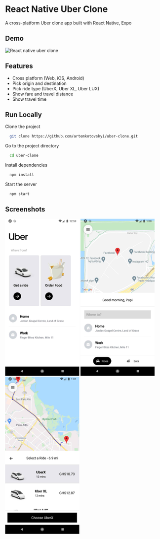 # React Native Uber Clone

A cross-platform Uber clone app built with React Native, Expo

## Demo

<img src="https://raw.githubusercontent.com/artemkotovskyi/uber-clone/main/assets/screenshots/ezgif-7-2d01dc3b82b1.gif" alt="React native uber clone" width="320px"/>

## Features

- Cross platform (Web, iOS, Android)
- Pick origin and destination
- Pick ride type (UberX, Uber XL, Uber LUX)
- Show fare and travel distance
- Show travel time

## Run Locally

Clone the project

```bash
  git clone https://github.com/artemkotovskyi/uber-clone.git
```

Go to the project directory

```bash
  cd uber-clone
```

Install dependencies

```bash
  npm install
```

Start the server

```bash
  npm start
```

## Screenshots

<img src="https://raw.githubusercontent.com/artemkotovskyi/uber-clone/main/assets/screenshots/Screenshot_1634302767.jpg" alt="Screen to pick an origin" width="240px"/> <img src="https://raw.githubusercontent.com/artemkotovskyi/uber-clone/main/assets/screenshots/Screenshot_1634302842.jpg" alt="Screen to pick a destination" width="240px"/> <img src="https://raw.githubusercontent.com/artemkotovskyi/uber-clone/main/assets/screenshots/Screenshot_1634302884.jpg" alt="Screen to pick a ride" width="240px"/>


